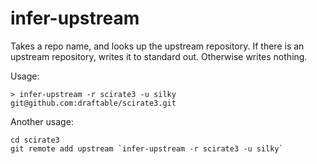 infer-upstream
==============

Takes a repo name, and looks up the upstream repository. If there is an
upstream repository, writes it to standard out. Otherwise writes nothing.

Usage:

````
> infer-upstream -r scirate3 -u silky
git@github.com:draftable/scirate3.git
````

Another usage:

````
cd scirate3
git remote add upstream `infer-upstream -r scirate3 -u silky`
````
